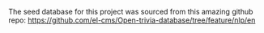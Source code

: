 The seed database for this project was sourced from this amazing github repo: 
https://github.com/el-cms/Open-trivia-database/tree/feature/nlp/en
